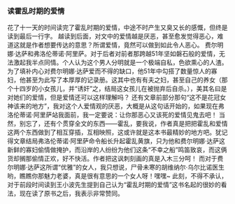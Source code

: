 ### 读霍乱时期的爱情

花了十一天的时间读完了霍乱时期的爱情，中途不时产生又臭又长的感慨，但终是读到最后一行字。
越读到后面，对文中的爱情越是厌恶，甚至愈发觉得恶心，难道这就是作者想要传达的意思？所谓爱情，竟然可以做到如此令人恶心。
费尔明娜·达萨和弗洛伦蒂诺·阿里萨。对于后者对前者那跨越51年坚如磐石般的爱情，无法激起我半点同情。个人认为这个男人分明就是一个极端自私，色欲熏心的人渣。为了填补内心对费尔明娜·达萨爱而不得的缺口，他51年中勾搭了数量惊人的寡妇，他甚至为此写了本厚厚的记录册。这其中也有有夫之妇，甚至自己的养女（那个十四岁的小女孩儿，并“诱奸”之，结局这女孩儿在被抛弃后自杀。），美其名曰是对她们的爱情，但是爱情还可以这样理解吗？
还有文章前部分那句“这不是花冠女神该来的地方”，我对这个人爱情观的厌恶，大概是从这句话开始的，如果现在弗洛伦蒂诺·阿里萨站我面前，我一定要说：让你那恶心又该死的爱情见鬼去吧！
当然，别忘了，还有个贯穿全文的东西——霍乱，要我说，作者真是把把霍乱和爱情这两个东西做到了相互穿插，互相映照，这或许就是这本书最精妙的地方吧。犹记得文章结局弗洛伦蒂诺·阿里萨命令船长升起霍乱黄旗，只为他和费尔明娜·达萨这新鲜的寡妇偷情做掩护，而沿岸的人纷纷为他们这条“不幸之船”鸣笛致哀，而这俩货却搁那偷情正欢，好不快活。作者把这讽刺刻画的真是入木三分呵！
而对于费尔明娜·达萨这所谓“优雅”的女人，我只想说，尸骨未寒的胡维纳尔·乌尔比诺医生哟，瞧瞧你那魅力老婆，真是很有意思的一个女人呀！嘿嘿~
此刻，不得不承认，对于前段时间读到王小波先生提到自己认为“霍乱时期的爱情”这书名起的很妙的看法，现在读了原书之后，我表示非常赞同。